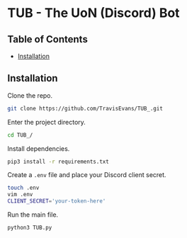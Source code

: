 # TUB - The UoN (Discord) Bot

## Table of Contents

- [Installation](https://github.com/TravisEvans/TUB_#Installation)

  

## Installation

Clone the repo.

```bash
git clone https://github.com/TravisEvans/TUB_.git
```



Enter the project directory.

```bash
cd TUB_/
```



Install dependencies.

```bash
pip3 install -r requirements.txt
```



Create a `.env` file and place your Discord client secret.

```bash
touch .env
vim .env
CLIENT_SECRET='your-token-here'
```



Run the main file.

```bash
python3 TUB.py
```

